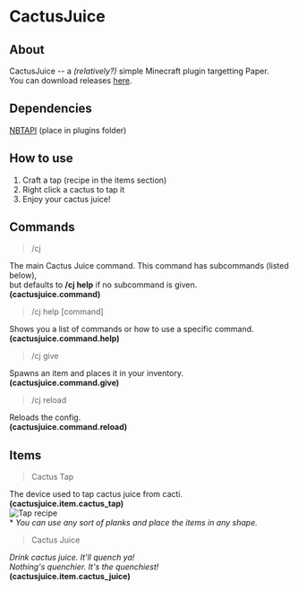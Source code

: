 # CactusJuice

## About

CactusJuice -- a _(relatively?)_ simple Minecraft plugin targetting Paper. \
You can download releases [here](https://github.com/luc1dIy/CactusJuice/releases/).

## Dependencies

[NBTAPI](https://www.spigotmc.org/resources/nbt-api.7939/) (place in plugins folder)

## How to use

1. Craft a tap (recipe in the items section)
2. Right click a cactus to tap it
3. Enjoy your cactus juice!

## Commands

>/cj

The main Cactus Juice command. This command has subcommands (listed below), \
but defaults to **/cj help** if no subcommand is given. \
**(cactusjuice.command)**

>/cj help [command]

Shows you a list of commands or how to use a specific command. \
**(cactusjuice.command.help)**

>/cj give <item>

Spawns an item and places it in your inventory. \
**(cactusjuice.command.give)**

>/cj reload

Reloads the config. \
**(cactusjuice.command.reload)**

## Items

>Cactus Tap

The device used to tap cactus juice from cacti. \
**(cactusjuice.item.cactus_tap)** \
![Tap recipe](https://i.imgur.com/TVTTiLo.png) \
\* *You can use any sort of planks and place the items in any shape.*

>Cactus Juice

*Drink cactus juice. It'll quench ya!* \
*Nothing's quenchier. It's the quenchiest!* \
**(cactusjuice.item.cactus_juice)**
